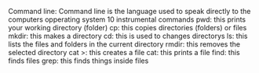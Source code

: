 Command line:
Command line is the language used to speak directly to the computers opperating system
10 instrumental commands
pwd: this prints your working directory (folder)
cp: this copies directories (folders) or files
mkdir: this makes a directory
cd: this is used to changes directorys
ls: this lists the files and folders in the current directory
rmdir: this removes the selected directory
cat >: this creates a file
cat: this prints a file
find: this finds files
grep: this finds things inside files
